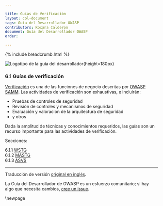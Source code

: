 ```yaml
---

title: Guías de Verificación
layout: col-document
tags: Guía del Desarrollador OWASP
contributors: Roxana Calderon
document: Guía del Desarrollador OWASP
order:

---
```


{% include breadcrumb.html %}

![Logotipo de la guía del desarrollador](../../../assets/images/dg_logo_bbd.png "Guía del Desarrollador OWASP"){height=180px}

### 6.1 Guías de verificación

[Verificación][sammv] es una de las funciones de negocio descritas por [OWASP SAMM][samm].
Las actividades de verificación son exhaustivas, e incluirán:

* Pruebas de controles de seguridad
* Revisión de controles y mecanismos de seguridad
* Evaluación y valoración de la arquitectura de seguridad
* y otros

Dada la amplitud de técnicas y conocimientos requeridos, las guías son un recurso importante para las actividades de verificación.

Secciones:

6.1.1 [WSTG](#wstg)  
6.1.2 [MASTG](#mastg)  
6.1.3 [ASVS](#asvs)  

----
Traducción de versión [original en inglés][release0810].

La Guía del Desarrollador de OWASP es un esfuerzo comunitario; si hay algo que necesita cambios, [cree un issue][issue0810].

[release0810]: https://github.com/OWASP/www-project-developer-guide/blob/main/release/08-verification/01-guides/toc.md
[issue0810]: https://github.com/OWASP/www-project-developer-guide/issues/new?labels=enhancement&template=request.md&title=Update:%2008-verification/01-guides/00-toc
[samm]: https://owaspsamm.org/about/
[sammv]: https://owaspsamm.org/model/verification/

\newpage